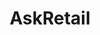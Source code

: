 ---
title: AskRetail
crosslinks:
- idontworkherelady
- RantsFromRetail
- IDontWorkHereLady
- HelpMeFind
- gis
---